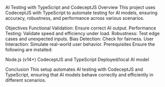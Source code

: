 AI Testing with TypeScript and CodeceptJS
Overview
This project uses CodeceptJS with TypeScript to automate testing for AI models, ensuring accuracy, robustness, and performance across various scenarios.

Objectives
Functional Validation: Ensure correct AI output.
Performance Testing: Validate speed and efficiency under load.
Robustness: Test edge cases and unexpected inputs.
Bias Detection: Check for fairness.
User Interaction: Simulate real-world user behavior.
Prerequisites
Ensure the following are installed:

Node.js (v14+)
CodeceptJS and TypeScript
Deployed/local AI model


Conclusion
This setup automates AI testing with CodeceptJS and TypeScript, ensuring that AI models behave correctly and efficiently in different scenarios.
